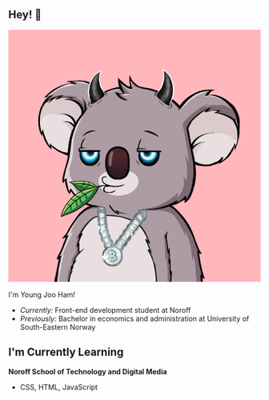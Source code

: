 <h2> Hey! 👋 </h2>  

![CHEESE!](images/koala%20nft.png)

I'm Young Joo Ham!
- <i>Currently:</i> Front-end development student at Noroff 
- <i>Previously:</i> Bachelor in economics and administration at University of South-Eastern Norway 


<h2> I'm Currently Learning </h2>

__Noroff School of Technology and Digital Media__

 - CSS, HTML, JavaScript

<!---
Youngjooham/Youngjooham is a ✨ special ✨ repository because its `README.md` (this file) appears on your GitHub profile.
You can click the Preview link to take a look at your changes.
--->
